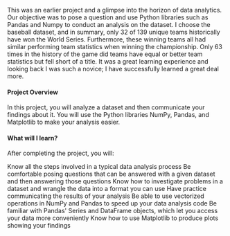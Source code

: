 
This was an earlier project and a glimpse into the horizon of data analytics. Our objective was to pose a question and use Python libraries such as Pandas and Numpy to conduct an analysis on the dataset. I choose the baseball dataset, and in summary, only 32 of 139 unique teams historically have won the World Series. Furthermore, these winning teams all had similar performing team statistics when winning the championship. Only 63 times in the history of the game did teams have equal or better team statistics but fell short of a title. It was a great learning experience and looking back I was such a novice; I have successfully learned a great deal more.

#### Project Overview

In this project, you will analyze a dataset and then communicate your findings about it. You will use the Python libraries NumPy, Pandas, and Matplotlib to make your analysis easier.

#### What will I learn?

After completing the project, you will:

Know all the steps involved in a typical data analysis process
Be comfortable posing questions that can be answered with a given dataset and then answering those questions
Know how to investigate problems in a dataset and wrangle the data into a format you can use
Have practice communicating the results of your analysis
Be able to use vectorized operations in NumPy and Pandas to speed up your data analysis code
Be familiar with Pandas' Series and DataFrame objects, which let you access your data more conveniently
Know how to use Matplotlib to produce plots showing your findings
